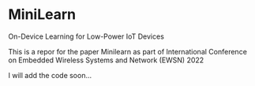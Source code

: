# MiniLearn
On-Device Learning for Low-Power IoT Devices

This is a repor for the paper Minilearn as part of International Conference on Embedded Wireless Systems and Network (EWSN) 2022

I will add the code soon...
